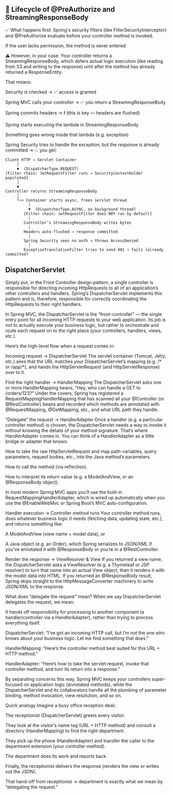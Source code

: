 ## 🔄 Lifecycle of @PreAuthorize and StreamingResponseBody
✅ What happens first:
Spring's security filters (like FilterSecurityInterceptor) and @PreAuthorize evaluate before your controller method is invoked.

If the user lacks permission, the method is never entered.

⚠️ However, in your case:
Your controller returns a StreamingResponseBody, which defers actual logic execution (like reading from S3 and writing to the response) until after the method has already returned a ResponseEntity.

That means:

Security is checked → ✅ access is granted

Spring MVC calls your controller → ✅ you return a StreamingResponseBody

Spring commits headers → ❗ (this is key — headers are flushed)

Spring starts executing the lambda in StreamingResponseBody

Something goes wrong inside that lambda (e.g. exception)

Spring Security tries to handle the exception, but the response is already committed → 💥 you get:

```
Client HTTP → Servlet Container
     │
     ▼  (DispatcherType.REQUEST)
[Filter chain: JwtRequestFilter runs → SecurityContextHolder populated]
     │
     ▼
Controller returns StreamingResponseBody
     │
     └─> Container starts async, frees servlet thread
          │
          ▼  (DispatcherType.ASYNC, on background thread)
        [Filter chain: JwtRequestFilter does NOT run by default]
          │
        Controller’s StreamingResponseBody writes bytes
          │
        Headers auto‐flushed → response committed
          │
        Spring Security sees no auth → throws AccessDenied
          │
        ExceptionTranslationFilter tries to send 401 → fails (already committed)

```




## DispatcherServlet
Simply put, in the Front Controller design pattern, a single controller is responsible for directing incoming HttpRequests to all of an application’s other controllers and handlers.
Spring’s DispatcherServlet implements this pattern and is, therefore, responsible for correctly coordinating the HttpRequests to their right handlers.

In Spring MVC, the DispatcherServlet is the “front-controller” — the single entry point for all incoming HTTP requests to your web application. Its job is not to actually execute your business logic, but rather to orchestrate and route each request on to the right place (your controllers, handlers, views, etc.).

Here’s the high-level flow when a request comes in:

Incoming request → DispatcherServlet
The servlet container (Tomcat, Jetty, etc.) sees that the URL matches your DispatcherServlet’s mapping (e.g. /* or /app/*), and hands the HttpServletRequest (and HttpServletResponse) over to it.

Find the right handler → HandlerMapping
The DispatcherServlet asks one or more HandlerMapping beans, “Hey, who can handle a GET to /orders/123?” Under the covers, Spring has registered a RequestMappingHandlerMapping that has scanned all your @Controller (or @RestController) beans and recorded which methods are annotated with @RequestMapping, @GetMapping, etc., and what URL path they handle.

“Delegate” the request → HandlerAdapter
Once a handler (e.g. a particular controller method) is chosen, the DispatcherServlet needs a way to invoke it without knowing the details of your method signature. That’s where HandlerAdapter comes in. You can think of a HandlerAdapter as a little bridge or adapter that knows:

How to take the raw HttpServletRequest and map path-variables, query parameters, request bodies, etc., into the Java method’s parameters.

How to call the method (via reflection).

How to interpret its return value (e.g. a ModelAndView, or an @ResponseBody object).

In most modern Spring MVC apps you’ll use the built-in RequestMappingHandlerAdapter, which is wired up automatically when you use the @EnableWebMvc or Spring Boot’s MVC auto-configuration.

Handler execution → Controller method runs
Your controller method runs, does whatever business logic it needs (fetching data, updating state, etc.), and returns something like:

A ModelAndView (view name + model data), or

A Java object (e.g. an Order), which Spring serializes to JSON/XML if you’ve annotated it with @ResponseBody or you’re in a @RestController.

Render the response → ViewResolver & View
If you returned a view name, the DispatcherServlet asks a ViewResolver (e.g. a Thymeleaf or JSP resolver) to turn that name into an actual View object, then it renders it with the model data into HTML. If you returned an @ResponseBody result, Spring skips straight to the HttpMessageConverter machinery to write JSON/XML to the response.

What does “delegate the request” mean?
When we say DispatcherServlet delegates the request, we mean:

It hands off responsibility for processing to another component (a handler/controller via a HandlerAdapter), rather than trying to process everything itself.

DispatcherServlet: “I’ve got an incoming HTTP call, but I’m not the one who knows about your business logic. Let me find something that does.”

HandlerMapping: “Here’s the controller method best suited for this URL + HTTP method.”

HandlerAdapter: “Here’s how to take the servlet request, invoke that controller method, and turn its return into a response.”

By separating concerns this way, Spring MVC keeps your controllers super-focused on application logic (annotated methods), while the DispatcherServlet and its collaborators handle all the plumbing of parameter binding, method invocation, view resolution, and so on.

Quick analogy
Imagine a busy office reception desk:

The receptionist (DispatcherServlet) greets every visitor.

They look at the visitor’s name tag (URL + HTTP method) and consult a directory (HandlerMapping) to find the right department.

They pick up the phone (HandlerAdapter) and transfer the caller to the department extension (your controller method).

The department does its work and reports back.

Finally, the receptionist delivers the response (renders the view or writes out the JSON).

That hand-off from receptionist → department is exactly what we mean by “delegating the request.”







